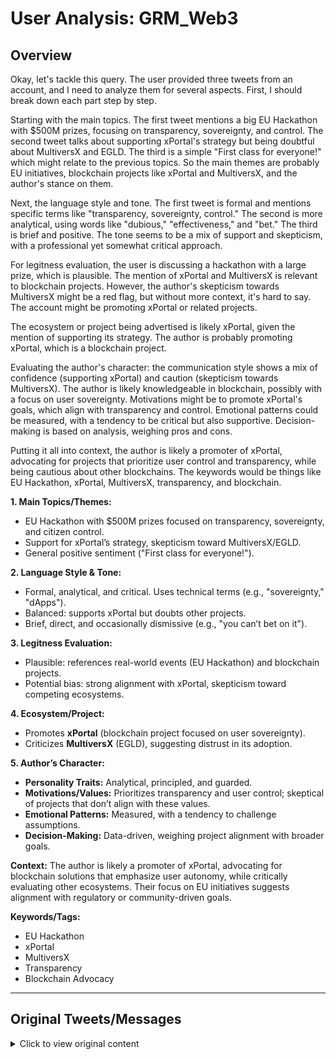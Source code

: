 # User Analysis: GRM_Web3

## Overview

<think>
Okay, let's tackle this query. The user provided three tweets from an account, and I need to analyze them for several aspects. First, I should break down each part step by step.

Starting with the main topics. The first tweet mentions a big EU Hackathon with $500M prizes, focusing on transparency, sovereignty, and control. The second tweet talks about supporting xPortal's strategy but being doubtful about MultiversX and EGLD. The third is a simple "First class for everyone!" which might relate to the previous topics. So the main themes are probably EU initiatives, blockchain projects like xPortal and MultiversX, and the author's stance on them.

Next, the language style and tone. The first tweet is formal and mentions specific terms like "transparency, sovereignty, control." The second is more analytical, using words like "dubious," "effectiveness," and "bet." The third is brief and positive. The tone seems to be a mix of support and skepticism, with a professional yet somewhat critical approach.

For legitness evaluation, the user is discussing a hackathon with a large prize, which is plausible. The mention of xPortal and MultiversX is relevant to blockchain projects. However, the author's skepticism towards MultiversX might be a red flag, but without more context, it's hard to say. The account might be promoting xPortal or related projects.

The ecosystem or project being advertised is likely xPortal, given the mention of supporting its strategy. The author is probably promoting xPortal, which is a blockchain project.

Evaluating the author's character: the communication style shows a mix of confidence (supporting xPortal) and caution (skepticism towards MultiversX). The author is likely knowledgeable in blockchain, possibly with a focus on user sovereignty. Motivations might be to promote xPortal's goals, which align with transparency and control. Emotional patterns could be measured, with a tendency to be critical but also supportive. Decision-making is based on analysis, weighing pros and cons.

Putting it all into context, the author is likely a promoter of xPortal, advocating for projects that prioritize user control and transparency, while being cautious about other blockchains. The keywords would be things like EU Hackathon, xPortal, MultiversX, transparency, and blockchain.
</think>

**1. Main Topics/Themes:**  
- EU Hackathon with $500M prizes focused on transparency, sovereignty, and citizen control.  
- Support for xPortal’s strategy, skepticism toward MultiversX/EGLD.  
- General positive sentiment ("First class for everyone!").  

**2. Language Style & Tone:**  
- Formal, analytical, and critical. Uses technical terms (e.g., "sovereignty," "dApps").  
- Balanced: supports xPortal but doubts other projects.  
- Brief, direct, and occasionally dismissive (e.g., "you can’t bet on it").  

**3. Legitness Evaluation:**  
- Plausible: references real-world events (EU Hackathon) and blockchain projects.  
- Potential bias: strong alignment with xPortal, skepticism toward competing ecosystems.  

**4. Ecosystem/Project:**  
- Promotes **xPortal** (blockchain project focused on user sovereignty).  
- Criticizes **MultiversX** (EGLD), suggesting distrust in its adoption.  

**5. Author’s Character:**  
- **Personality Traits:** Analytical, principled, and guarded.  
- **Motivations/Values:** Prioritizes transparency and user control; skeptical of projects that don’t align with these values.  
- **Emotional Patterns:** Measured, with a tendency to challenge assumptions.  
- **Decision-Making:** Data-driven, weighing project alignment with broader goals.  

**Context:** The author is likely a promoter of xPortal, advocating for blockchain solutions that emphasize user autonomy, while critically evaluating other ecosystems. Their focus on EU initiatives suggests alignment with regulatory or community-driven goals.  

**Keywords/Tags:**  
- EU Hackathon  
- xPortal  
- MultiversX  
- Transparency  
- Blockchain Advocacy
---
## Original Tweets/Messages

<details>
<summary>Click to view original content</summary>

| Type | Content |
|------|---------|
| messages | Big EU Hackathon: $500M in prizes to be shared.

Condition: nothing that brings transparency, sovereignty and control to citizens. |
| messages | The big picture is interesting, I support this strategy for xPortal. It's a good one, undoubtedly the best.

As for MultiversX and EGLD... I remain extremely dubious about its effectiveness.

Obviously, you can't bet on it, but I can't imagine Sui users going to a MultiversX dApp |
| messages | First class for everyone! |

</details>
